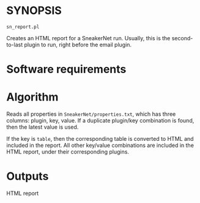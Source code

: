 # SYNOPSIS

`sn_report.pl`

Creates an HTML report for a SneakerNet run. Usually,
this is the second-to-last plugin to run, right before
the email plugin.

# Software requirements

# Algorithm

Reads all properties in `SneakerNet/properties.txt`, which
has three columns: plugin, key, value. If a duplicate
plugin/key combination is found, then the latest value
is used.

If the key is `table`, then the corresponding table is 
converted to HTML and included in the report. All other
key/value combinations are included in the HTML report,
under their corresponding plugins.

# Outputs

HTML report

